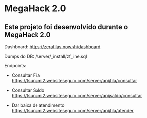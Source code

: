 
# MegaHack 2.0

## Este projeto foi desenvolvido durante o MegaHack 2.0

Dashboard: https://zerafilas.now.sh/dashboard

Dumps do DB: /server/_install/zf_line.sql

Endpoints:

- Consultar Fila
https://tsunami2.websiteseguro.com/server/api/fila/consultar

- Consultar Saldo
https://tsunami2.websiteseguro.com/server/api/saldo/consultar

- Dar baixa de atendimento
https://tsunami2.websiteseguro.com/server/api/fila/atender

